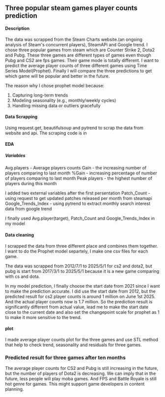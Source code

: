 ## Three popular steam games player counts prediction

#### Description
The data was scrapped from the Steam Charts website.(an ongoing analysis of Steam's concurrent players), SteamAPi and Google trend. I chose three popular games from steam which are Counter Strike 2, Dota2 and Pubg. These three games are different types of games even though Pubg and CS2 are fps games. Their game mode is totally different. I want to predict the average player counts of three different games using Time Series Model(Prophet). Finally I will compare the three predictions to get which game will be popular and better in the future.

The reason why I chose prophet model because:
1. Capturing long-term trends
2. Modeling seasonality (e.g., monthly/weekly cycles)
3. Handling missing data or outliers gracefully



#### Data Scrapping 
Using request.get, beautifulsoup and pytrend to scrap the data from website and api.
The scraping code is in

#### EDA

##### Variables
Avg.players - Average players counts
Gain - the increasing number of players comparing to last month
%Gain - increasing percentage of number of players comparing to last month
Peak players - the highest number of players during this month

I added two external variables after the first persentation
Patch_Count - using request to get updated patches released per month from steamapi
Google_Trends_Index - using pytrend to extract monthly search interest data from google trend

I finally used Avg.player(target), Patch_Count and Google_Trends_Index in my model

#### Data cleaning

I scrapped the data from three different place and combines them together. I want to do the Prophet model separtely, I make one csv files for each game.

The data was scrapped from 2012/7/1 to 2025/5/1 for cs2 and dota2, but pubg is start from 2017/3/1 to 2025/5/1 because it is a new game comparing with cs and dota.

In my model prediction, I finally choose the start date from 2021 since I want to make the prediction accurate. I did use the start date from 2012, but the predicted result for cs2 player counts is around 1 million on June 1st 2025. And the actual player counts now is 1.7 million. So the prediction result is significantly different from actual value, lead me to make the start date close to the current date and also set the changepoint scale for prophet as 1 to make it more sensitive to the trend.

#### plot

I made average player counts plot for the three games and use STL method that help to check trend, seasonality and residuals for three games.

### Predicted result for three games after ten months

The average player counts for CS2 and Pubg is still increasing in the future, but the number of players
of Dota2 is decreasing. We can imply that in the future, less people will play moba games. And FPS and Battle Royale is still
hot genre for games. This might support game developers in content planning.
